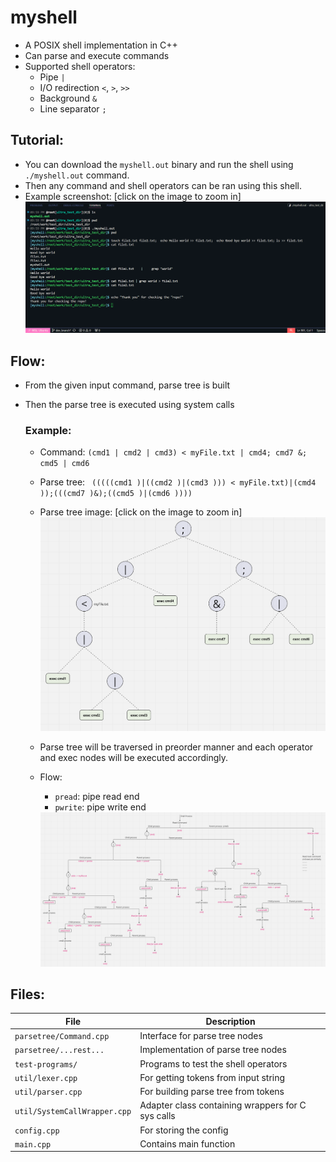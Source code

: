 # myshell
- A POSIX shell implementation in C++
- Can parse and execute commands
- Supported shell operators: 
    - Pipe `|`
    - I/O redirection `<`, `>`, `>>`
    - Background `&`
    - Line separator `;`



## Tutorial:
- You can download the `myshell.out` binary and run the shell using `./myshell.out` command.
- Then any command and shell operators can be ran using this shell.
- Example screenshot: [click on the image to zoom in]
    <img src='readme-files/shell_screenshot.png'>



## Flow:
- From the given input command, parse tree is built
- Then the parse tree is executed using system calls

    ### Example:
    - Command: `(cmd1 | cmd2 | cmd3) < myFile.txt | cmd4; cmd7 &; cmd5 | cmd6`
    - Parse tree: ` (((((cmd1 )|((cmd2 )|(cmd3 ))) < myFile.txt)|(cmd4 ));(((cmd7 )&);((cmd5 )|(cmd6 ))))`
    - Parse tree image: [click on the image to zoom in]
        <img src="readme-files/parsetree2..png">

    - Parse tree will be traversed in preorder manner and each operator and exec nodes will be executed accordingly.
    - Flow:
        - `pread`: pipe read end
        - `pwrite`: pipe write end

        <img src="readme-files/shell_flow.png">

## Files:
| File | Description |
|----------|----------|
| `parsetree/Command.cpp` | Interface for parse tree nodes |
| `parsetree/...rest...` | Implementation of parse tree nodes |
| `test-programs/` | Programs to test the shell operators |
| `util/lexer.cpp` | For getting tokens from input string |
| `util/parser.cpp` | For building parse tree from tokens |
| `util/SystemCallWrapper.cpp` | Adapter class containing wrappers for C sys calls |
| `config.cpp` | For storing the config |
| `main.cpp` | Contains main function |
